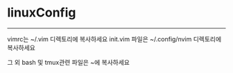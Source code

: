 # linuxConfig
---
vimrc는 ~/.vim 디렉토리에 복사하세요
init.vim 파일은 ~/.config/nvim 디렉토리에 복사하세요

그 외 bash 및 tmux관련 파일은 ~에 복사하세요

